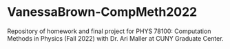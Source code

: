 # VanessaBrown-CompMeth2022

Repository of homework and final project for PHYS 78100: Computation Methods in Physics (Fall 2022) with Dr. Ari Maller at CUNY Graduate Center.
